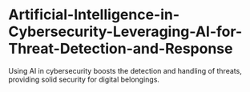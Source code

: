 # Artificial-Intelligence-in-Cybersecurity-Leveraging-AI-for-Threat-Detection-and-Response
Using AI in cybersecurity boosts the detection and handling of threats, providing solid security for digital belongings.
 

